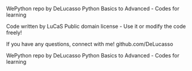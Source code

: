 WePython repo by DeLucasso
Python Basics to Advanced - Codes for learning

Code written by LuCaS
Public domain license - Use it or modify the code freely!

If you have any questions, connect with me! github.com/DeLucasso

WePython repo by DeLucasso
Python Basics to Advanced - Codes for learning
